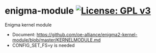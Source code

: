 enigma-module [![License: GPL v3](https://img.shields.io/badge/License-GPLv3-blue.svg)](https://www.gnu.org/licenses/gpl-3.0)
=================
Enigma kernel module
* Document: https://github.com/oe-alliance/enigma2-kernel-module/blob/master/KERNELMODULE.md
* CONFIG_SET_FS=y is needed
